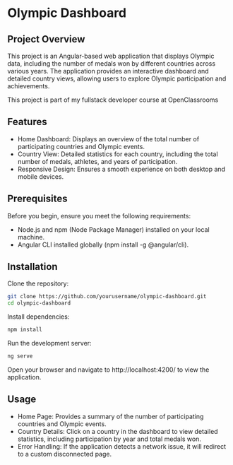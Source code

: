 # Olympic Dashboard

## Project Overview

This project is an Angular-based web application that displays Olympic data, including the number of medals won by different countries across various years. The application provides an interactive dashboard and detailed country views, allowing users to explore Olympic participation and achievements.

This project is part of my fullstack developer course at OpenClassrooms

## Features

- Home Dashboard: Displays an overview of the total number of participating countries and Olympic events.
- Country View: Detailed statistics for each country, including the total number of medals, athletes, and years of participation.
- Responsive Design: Ensures a smooth experience on both desktop and mobile devices.

## Prerequisites

Before you begin, ensure you meet the following requirements:

- Node.js and npm (Node Package Manager) installed on your local machine.
- Angular CLI installed globally (npm install -g @angular/cli).

## Installation

Clone the repository:

```bash
git clone https://github.com/yourusername/olympic-dashboard.git
cd olympic-dashboard
```

Install dependencies:

```bash
npm install
```

Run the development server:

```bash
ng serve
```

Open your browser and navigate to http://localhost:4200/ to view the application.

## Usage

- Home Page: Provides a summary of the number of participating countries and Olympic events.
- Country Details: Click on a country in the dashboard to view detailed statistics, including participation by year and total medals won.
- Error Handling: If the application detects a network issue, it will redirect to a custom disconnected page.
